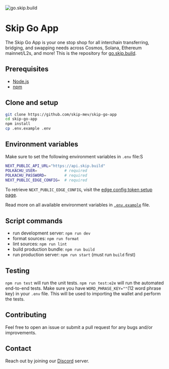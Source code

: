 ![go.skip.build](https://github.com/skip-mev/ibc-dot-fun/blob/staging/public/social.png?raw=true)

# Skip Go App

The Skip Go App is your one stop shop for all interchain transferring, bridging, and swapping needs across Cosmos, Solana, Ethereum mainnet/L2s, and more! This is the repository for [go.skip.build](https://go.skip.build).

## Prerequisites

- [Node.js](https://nodejs.org)
- [npm](https://npmjs.com)

## Clone and setup

```bash
git clone https://github.com/skip-mev/skip-go-app
cd skip-go-app
npm install
cp .env.example .env
```

## Environment variables

Make sure to set the following environment variables in `.env` file:S

```bash
NEXT_PUBLIC_API_URL="https://api.skip.build"
POLKACHU_USER=            # required
POLKACHU_PASSWORD=        # required
NEXT_PUBLIC_EDGE_CONFIG=  # required
```

To retrieve `NEXT_PUBLIC_EDGE_CONFIG`, visit the [edge config token setup page](https://link.skip.build/skip-go-app-edge-config-token).

Read more on all available environment variables in [`.env.example`](.env.example) file.

## Script commands

- run development server: `npm run dev`
- format sources: `npm run format`
- lint sources: `npm run lint`
- build production bundle: `npm run build`
- run production server: `npm run start` (must run `build` first)

## Testing

`npm run test` will run the unit tests.
`npm run test:e2e` will run the automated end-to-end tests. Make sure you have `WORD_PHRASE_KEY=""`(12 word phrase key) in your `.env` file. This will be used to importing the wallet and perform the tests.

## Contributing

Feel free to open an issue or submit a pull request for any bugs and/or improvements.

## Contact

Reach out by joining our [Discord](https://skip.build/discord) server.
